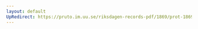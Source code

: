 ```yaml
---
layout: default
UpRedirect: https://pruto.im.uu.se/riksdagen-records-pdf/1869/prot-1869--ak--405/prot-1869--ak--405_001.pdf
---
```

